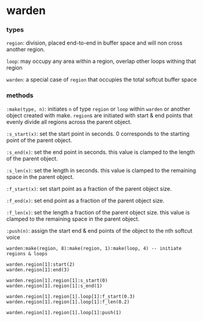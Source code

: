 # warden

### types

`region`: division, placed end-to-end in buffer space and will non cross another region.

`loop`: may occupy any area within a region, overlap other loops withing that region

`warden`: a special case of `region` that occupies the total softcut buffer space

### methods

`:make(type, n)`: initiates `n` of type `region` or `loop` within `warden` or another object created with make. `region`s are initiated with start & end points that evenly divide all regions across the parent object.

`:s_start(x)`: set the start point in seconds. 0 corresponds to the starting point of the parent object.

`:s_end(x)`: set the end point in seconds. this value is clamped to the length of the parent object.

`:s_len(x)`: set the length in seconds. this value is clamped to the remaining space in the parent object.

`:f_start(x)`: set start point as a fraction of the parent object size.

`:f_end(x)`: set end point as a fraction of the parent object size.

`:f_len(x)`: set the length a fraction of the parent object size. this value is clamped to the remaining space in the parent object.

`:push(n)`: assign the start end & end points of the object to the nth softcut voice

```
warden:make(region, 8):make(region, 1):make(loop, 4) -- initiate regions & loops

warden.region[1]:start(2)
warden.region[1]:end(3)

warden.region[1].region[1]:s_start(0)
warden.region[1].region[1]:s_end(1)

warden.region[1].region[1].loop[1]:f_start(0.3)
warden.region[1].region[1].loop[1]:f_len(0.2)

warden.region[1].region[1].loop[1]:push(1)

```
